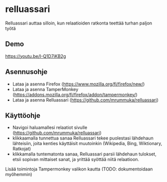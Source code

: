 # relluassari
Relluassari auttaa silloin, kun relaatioiden ratkonta teettää turhan paljon työtä

## Demo
https://youtu.be/I-Q1D7iKB2g

## Asennusohje
* Lataa ja asenna Firefox (https://www.mozilla.org/fi/firefox/new/)
* Lataa ja asenna TamperMonkey (https://addons.mozilla.org/fi/firefox/addon/tampermonkey/)
* Lataa ja asenna Relluassari (https://github.com/mrummuka/relluassari)

## Käyttöohje
* Navigoi haluamallesi relaatiot sivulle (https://github.com/mrummuka/relluassari)
* klikkaamalla tunnettua sanaa Relluassari tekee puolestasi lähdehaun lähteisiin, joita kenties käyttäisit muutoinkin (Wikipedia, Bing, Wiktionary, Ratkojat)
* klikkamalla tuntematonta sanaa, Relluassari parsii lähdehaun tulokset, etsii sopivan mittaiset sanat, ja yrittää syöttää niitä relaatioon.

Lisää toimintoja Tampermonkey valikon kautta (TODO: dokumentoidaan myöhemmin)
